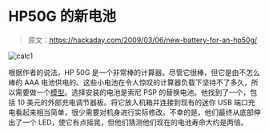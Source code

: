# HP50G 的新电池

> 原文：<https://hackaday.com/2009/03/06/new-battery-for-an-hp50g/>

![calc1](img/c6dd6209e92cd963ab98352e530094e0.png "calc1")

根据作者的说法，HP 50G 是一个非常棒的计算器。尽管它很棒，但它是由不怎么棒的 AAA 电池供电的。这些小电池在令人惊叹的计算器负载下坚持不了多久，所以需要做一个[模型](http://www.ghettohax.com/2009/03/mod-hp50g-calculator-to-use-rechargable.html)。选择安装的电池是索尼 PSP 的替换电池。他找到了一个，包括 10 美元的外部充电调节器板。将它放入机箱并连接到现有的迷你 USB 端口充电看起来相当简单，很少需要对机身进行实际修改。不幸的是，他们最终从底部伸出了一个 LED，使它有点摇晃，但他们猜测他们现在的电池寿命大约是两倍。